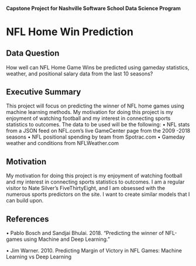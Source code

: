 #### Capstone Project for Nashville Software School Data Science Program

# NFL Home Win Prediction

## Data Question

How well can NFL Home Game Wins be predicted using gameday statistics, weather, and  positional salary data from the last 10 seasons? 

## Executive Summary

This project will focus on predicting the winner of NFL home games using machine learning methods. My motivation for doing this project is my enjoyment of watching football and my interest in connecting sports statistics to outcomes. The data to be used will be the following:
•	NFL stats from a JSON feed on NFL.com’s live GameCenter page from the 2009 -2018 seasons
•	NFL positional spending by team from Spotrac.com
•	Gameday weather and conditions from NFLWeather.com

## Motivation

My motivation for doing this project is my enjoyment of watching football and my interest in connecting sports statistics to outcomes. I am a regular visitor to Nate Silver’s FiveThirtyEight, and I am obsessed with the numerous sports predictors on the site. I want to create similar models that I can build upon.

## References

•	Pablo Bosch and Sandjai Bhulai. 2018. “Predicting the winner of NFL-games using Machine and Deep Learning.”

•	Jim Warner. 2010. Predicting Margin of Victory in NFL Games: Machine Learning vs Deep Learning

